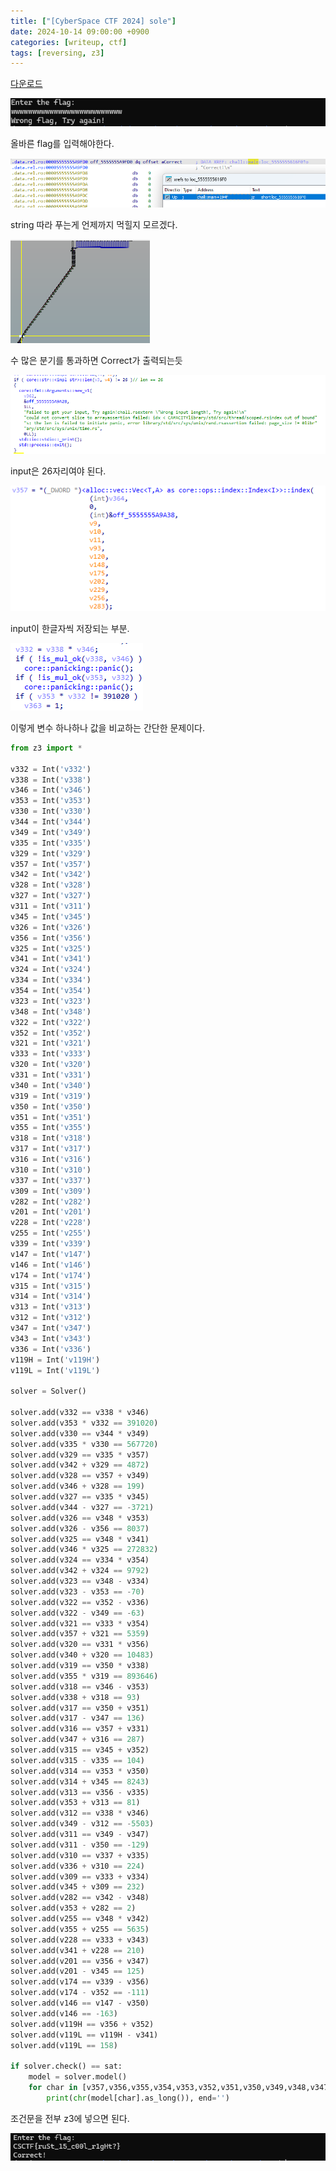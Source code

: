 ```yaml
---
title: ["[CyberSpace CTF 2024] sole"]
date: 2024-10-14 09:00:00 +0900
categories: [writeup, ctf]
tags: [reversing, z3]
---
```

<a href="/assets/bin/ctf/sole/chal" download>다운로드</a>  
  

![](assets/img/writeup/ctf/sole_writeup/f6gJ8EVXe0SWAswSqqh14EEWUESqd1qOF11OQ4IvzsY=.png)

올바른 flag를 입력해야한다.

![](assets/img/writeup/ctf/sole_writeup/YEksulyS2NCPakOVluCnIQsiwLTWwvcuYk1ua-9VCXw=.png)

string 따라 푸는게 언제까지 먹힐지 모르겠다.

![](assets/img/writeup/ctf/sole_writeup/4naPv4wyj63wzXXNYUG8_hT7UXR0yUG_KB4qy-3fuB8=.png)

수 많은 분기를 통과하면 Correct가 출력되는듯

![](assets/img/writeup/ctf/sole_writeup/j24vK8peny9azpVf5RphkEekhARrOt88Mc9qrlgnfWw=.png)

input은 26자리여야 된다.

![](assets/img/writeup/ctf/sole_writeup/9vFU83FNq5tIWDsiW9hzBJNpgmUC-QIqJKFlK8vyCGU=.png)

input이 한글자씩 저장되는 부분.

![](assets/img/writeup/ctf/sole_writeup/k3Rb0tiERM6efiOtreOhsXocrrxt1CweNSHosMVMvws=.png)

이렇게 변수 하나하나 값을 비교하는 간단한 문제이다.

```python
from z3 import *

v332 = Int('v332')
v338 = Int('v338')
v346 = Int('v346')
v353 = Int('v353')
v330 = Int('v330')
v344 = Int('v344')
v349 = Int('v349')
v335 = Int('v335')
v329 = Int('v329')
v357 = Int('v357')
v342 = Int('v342')
v328 = Int('v328')
v327 = Int('v327')
v311 = Int('v311')
v345 = Int('v345')
v326 = Int('v326')
v356 = Int('v356')
v325 = Int('v325')
v341 = Int('v341')
v324 = Int('v324')
v334 = Int('v334')
v354 = Int('v354')
v323 = Int('v323')
v348 = Int('v348')
v322 = Int('v322')
v352 = Int('v352')
v321 = Int('v321')
v333 = Int('v333')
v320 = Int('v320')
v331 = Int('v331')
v340 = Int('v340')
v319 = Int('v319')
v350 = Int('v350')
v351 = Int('v351')
v355 = Int('v355')
v318 = Int('v318')
v317 = Int('v317')
v316 = Int('v316')
v310 = Int('v310')
v337 = Int('v337')
v309 = Int('v309')
v282 = Int('v282')
v201 = Int('v201')
v228 = Int('v228')
v255 = Int('v255')
v339 = Int('v339')
v147 = Int('v147')
v146 = Int('v146')
v174 = Int('v174')
v315 = Int('v315')
v314 = Int('v314')
v313 = Int('v313')
v312 = Int('v312')
v347 = Int('v347')
v343 = Int('v343')
v336 = Int('v336')
v119H = Int('v119H')
v119L = Int('v119L')

solver = Solver()

solver.add(v332 == v338 * v346)
solver.add(v353 * v332 == 391020)
solver.add(v330 == v344 * v349)
solver.add(v335 * v330 == 567720)
solver.add(v329 == v335 * v357)
solver.add(v342 + v329 == 4872)
solver.add(v328 == v357 + v349)
solver.add(v346 + v328 == 199)
solver.add(v327 == v335 * v345)
solver.add(v344 - v327 == -3721)
solver.add(v326 == v348 * v353)
solver.add(v326 - v356 == 8037)
solver.add(v325 == v348 * v341)
solver.add(v346 * v325 == 272832)
solver.add(v324 == v334 * v354)
solver.add(v342 + v324 == 9792)
solver.add(v323 == v348 - v334)
solver.add(v323 - v353 == -70)
solver.add(v322 == v352 - v336)
solver.add(v322 - v349 == -63)
solver.add(v321 == v333 * v354)
solver.add(v357 + v321 == 5359)
solver.add(v320 == v331 * v356)
solver.add(v340 + v320 == 10483)
solver.add(v319 == v350 * v338)
solver.add(v355 * v319 == 893646)
solver.add(v318 == v346 - v353)
solver.add(v338 + v318 == 93)
solver.add(v317 == v350 + v351)
solver.add(v317 - v347 == 136)
solver.add(v316 == v357 + v331)
solver.add(v347 + v316 == 287)
solver.add(v315 == v345 + v352)
solver.add(v315 - v335 == 104)
solver.add(v314 == v353 * v350)
solver.add(v314 + v345 == 8243)
solver.add(v313 == v356 - v335)
solver.add(v353 + v313 == 81)
solver.add(v312 == v338 * v346)
solver.add(v349 - v312 == -5503)
solver.add(v311 == v349 - v347)
solver.add(v311 - v350 == -129)
solver.add(v310 == v337 + v335)
solver.add(v336 + v310 == 224)
solver.add(v309 == v333 + v334)
solver.add(v345 + v309 == 232)
solver.add(v282 == v342 - v348)
solver.add(v353 + v282 == 2)
solver.add(v255 == v348 * v342)
solver.add(v355 + v255 == 5635)
solver.add(v228 == v333 + v343)
solver.add(v341 + v228 == 210)
solver.add(v201 == v356 + v347)
solver.add(v201 - v345 == 125)
solver.add(v174 == v339 - v356)
solver.add(v174 - v352 == -111)
solver.add(v146 == v147 - v350)
solver.add(v146 == -163)
solver.add(v119H == v356 + v352)
solver.add(v119L == v119H - v341)
solver.add(v119L == 158)

if solver.check() == sat:
    model = solver.model()
    for char in [v357,v356,v355,v354,v353,v352,v351,v350,v349,v348,v347,v346,v345,v344,v343,v342,v341,v340,v339,v338,v337,v336,v335,v334,v333,v331]:
        print(chr(model[char].as_long()), end='')
```

조건문을 전부 z3에 넣으면 된다.

![](assets/img/writeup/ctf/sole_writeup/izGU1jLmZQpMKgsnfy8Tctod3N7Caen_rWttMLIq3fY=.png)


